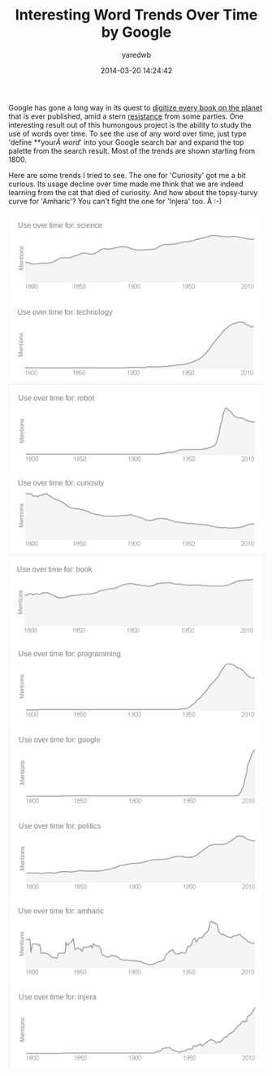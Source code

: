﻿---
layout: post
title: "Interesting Word Trends Over Time by Google"
date: 2014-03-20 14:24:42
author: yaredwb
categories: ["Google", "Internet", "Trend"]
---

Google has gone a long way in its quest to [digitize every book on the planet ](http://en.wikipedia.org/wiki/Google_Books_Library_Project)that is ever published, amid a stern [resistance](http://www.nytimes.com/2009/02/02/technology/internet/02link.html) from some parties. One interesting result out of this humongous project is the ability to study the use of words over time. To see the use of any word over time, just type 'define **your*Â word*' into your Google search bar and expand the top palette from the search result. Most of the trends are shown starting from 1800.

Here are some trends I tried to see. The one for 'Curiosity' got me a bit curious. Its usage decline over time made me think that we are indeed learning from the cat that died of curiosity. And how about the topsy-turvy curve for 'Amharic'? You can't fight the one for 'Injera' too. Â :-)

[![{science}](/media/2014/03/science.png?w=300)](/media/2014/03/science.png) [![{technology}](/media/2014/03/technology.png?w=300)](/media/2014/03/technology.png) [![{robot}](/media/2014/03/robot.png?w=300)](/media/2014/03/robot.png) [![{curiosity}](/media/2014/03/curiosity.png?w=300)](/media/2014/03/curiosity.png) [![{book}](/media/2014/03/book.png?w=300)](/media/2014/03/book.png) [![{programming}](/media/2014/03/programming.png?w=300)](/media/2014/03/programming.png) [![{google}](/media/2014/03/google.png?w=300)](/media/2014/03/google.png)[![{politics}](/media/2014/03/politics.png?w=300)](/media/2014/03/politics.png) [![{amharic}](/media/2014/03/amharic.png?w=300)](/media/2014/03/amharic.png) [![{injera}](/media/2014/03/injera.png?w=300)](/media/2014/03/injera.png)

